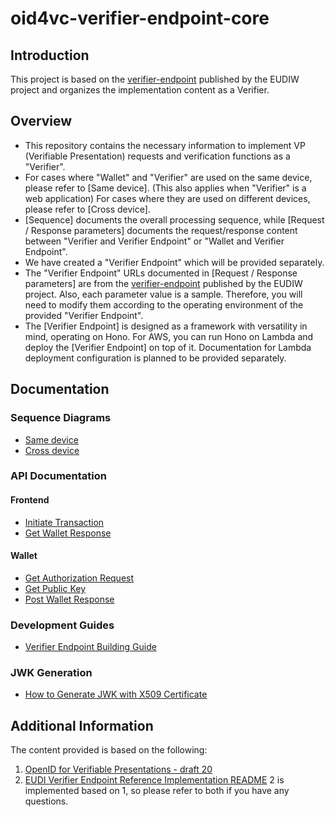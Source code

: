 # oid4vc-verifier-endpoint-core

## Introduction

This project is based on the [verifier-endpoint](https://github.com/eu-digital-identity-wallet/eudi-srv-web-verifier-endpoint-23220-4-kt) published by the EUDIW project and organizes the implementation content as a Verifier.

## Overview

- This repository contains the necessary information to implement VP (Verifiable Presentation) requests and verification functions as a "Verifier".
- For cases where "Wallet" and "Verifier" are used on the same device, please refer to [Same device]. (This also applies when "Verifier" is a web application)
  For cases where they are used on different devices, please refer to [Cross device].
- [Sequence] documents the overall processing sequence, while [Request / Response parameters] documents
  the request/response content between "Verifier and Verifier Endpoint" or "Wallet and Verifier Endpoint".
- We have created a "Verifier Endpoint" which will be provided separately.
- The "Verifier Endpoint" URLs documented in [Request / Response parameters] are from the [verifier-endpoint](https://github.com/eu-digital-identity-wallet/eudi-srv-web-verifier-endpoint-23220-4-kt) published by the EUDIW project.
  Also, each parameter value is a sample.
  Therefore, you will need to modify them according to the operating environment of the provided "Verifier Endpoint".
- The [Verifier Endpoint] is designed as a framework with versatility in mind, operating on Hono.
  For AWS, you can run Hono on Lambda and deploy the [Verifier Endpoint] on top of it.
  Documentation for Lambda deployment configuration is planned to be provided separately.

## Documentation

### Sequence Diagrams

- [Same device](docs/sequence/same_device.md)
- [Cross device](docs/sequence/cross_device.md)

### API Documentation

#### Frontend

- [Initiate Transaction](docs/api/frontend/InitiateTransaction.md)
- [Get Wallet Response](docs/api/frontend/GetWalletResponse.md)

#### Wallet

- [Get Authorization Request](docs/api/wallet/GetAuthorizationRequest.md)
- [Get Public Key](docs/api/wallet/GetPublicKey.md)
- [Post Wallet Response](docs/api/wallet/PostWalletResponse.md)

### Development Guides

- [Verifier Endpoint Building Guide](docs/verifier_endpoint_building_guide.md)

### JWK Generation

- [How to Generate JWK with X509 Certificate](docs/jwk_generate/how_to_generate_JWK_with_x509_certificate.md)

## Additional Information

The content provided is based on the following:

1. [OpenID for Verifiable Presentations - draft 20](https://openid.net/specs/openid-4-verifiable-presentations-1_0.html)
2. [EUDI Verifier Endpoint Reference Implementation README](https://github.com/eu-digital-identity-wallet/eudi-srv-web-verifier-endpoint-23220-4-kt)
   2 is implemented based on 1, so please refer to both if you have any questions.
